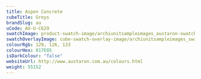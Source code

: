 ```yaml
---
title: Aspen Concrete
cubeTitle: Greys
brandSlug: au
uCode: AU-U-C629
swatchImage: product-swatch-image/archiunitsampleimages_austaron-swatch_Aspen_Concrete.jpg
swatchOverlayImage: cube-swatch-overlay-image/archiunitsampleimages_swatch-overlay_austaron.png
colourRgb: 129, 126, 133
colourHex: 817E85
isDarkColour: "false"
websiteUrl: http://www.austaron.com.au/colours.html
weight: 55152
---
```

